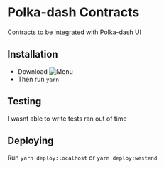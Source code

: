 # Polka-dash Contracts

Contracts to be integrated with Polka-dash UI

## Installation

- Download ![Menu](https://classic.yarnpkg.com/lang/en/docs/install/)
- Then run `yarn`

## Testing

I wasnt able to write tests ran out of time


## Deploying 

Run ``yarn deploy:localhost`` or ``yarn deploy:westend``